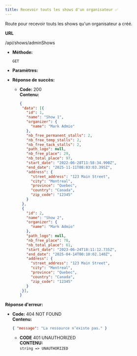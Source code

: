 ```yaml
---
title: Recevoir touts les shows d'un organisateur ✅
---
```


Route pour recevoir touts les shows qu'un organisateur a créé.

**URL**

  /api/shows/adminShows
  
- **Méthode:**

  `GET`

- **Paramètres:**


- **Réponse de succès:**

  - **Code:** 200 <br />
    **Contenu:**
     ```json
    {
      "data": [{
        "id": 1,
        "name": "Show 1",
        "organizer": {
          "name": "Mark Admio"
        },
        "nb_free_permanent_stalls": 2,
        "nb_free_temp_stalls": 2,
        "nb_free_tack_stalls": 2,
        "path_logo": null,
        "nb_free_place": 29,
        "nb_total_place": 97,
        "start_date": "2022-06-28T11:58:34.990Z",
        "end_date": "2025-11-11T08:03:03.395Z",
        "address": {
          "street_address": "123 Main Street",
          "city": "Montreal",
          "province": "Quebec",
          "country": "Canada",
          "zip_code": "12345"
        }
      },
      {
        "id": 2,
        "name": "Show 2",
        "organizer": {
          "name": "Mark Admio"
        },
        "path_logo": null,
        "nb_free_place": 78,
        "nb_total_place": 61,
        "start_date": "2023-06-24T18:11:12.735Z",
        "end_date": "2025-04-14T00:10:02.140Z",
        "address": {
          "street_address": "123 Main Street",
          "city": "Montreal",
          "province": "Quebec",
          "country": "Canada",
          "zip_code": "12345"
        }
      }],
    }
    ```
**Réponse d'erreur:**

  - **Code:** 404 NOT FOUND <br />
    **Contenu:**
    ```json
    { "message": "La ressource n’existe pas." }
    ```
	- **CODE** 401 UNAUTHORIZED <br />
	**CONTENU:**<br>
  `string => UNAUTHORIZED`
	  